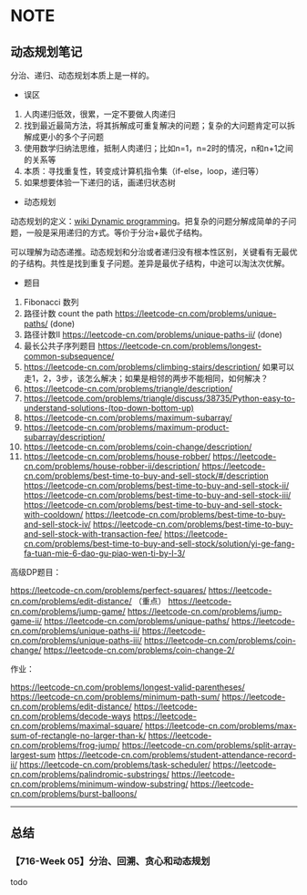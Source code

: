 # NOTE

## 动态规划笔记

分治、递归、动态规划本质上是一样的。

- 误区

1. 人肉递归低效，很累，一定不要做人肉递归
2. 找到最近最简方法，将其拆解成可重复解决的问题；复杂的大问题肯定可以拆解成更小的多个子问题
3. 使用数学归纳法思维，抵制人肉递归；比如n=1，n=2时的情况，n和n+1之间的关系等
4. 本质：寻找重复性，转变成计算机指令集（if-else，loop，递归等）
5. 如果想要体验一下递归的话，画递归状态树

- 动态规划

动态规划的定义：[wiki Dynamic programming](https://en.wikipedia.org/wiki/Dynamic_programming)。把复杂的问题分解成简单的子问题，一般是采用递归的方式。等价于分治+最优子结构。

可以理解为动态递推。动态规划和分治或者递归没有根本性区别，关键看有无最优的子结构。共性是找到重复子问题。差异是最优子结构，中途可以淘汰次优解。

- 题目

1. Fibonacci 数列
2. 路径计数 count the path  <https://leetcode-cn.com/problems/unique-paths/>  (done)
3. 路径计数II <https://leetcode-cn.com/problems/unique-paths-ii/> (done)
4. 最长公共子序列题目 <https://leetcode-cn.com/problems/longest-common-subsequence/>
5. <https://leetcode-cn.com/problems/climbing-stairs/description/>  如果可以走1，2，3步，该怎么解决；如果是相邻的两步不能相同，如何解决？
6. <https://leetcode-cn.com/problems/triangle/description/>
7. <https://leetcode.com/problems/triangle/discuss/38735/Python-easy-to-understand-solutions-(top-down-bottom-up)>
8. <https://leetcode-cn.com/problems/maximum-subarray/>
9. <https://leetcode-cn.com/problems/maximum-product-subarray/description/>
10. <https://leetcode-cn.com/problems/coin-change/description/>
11. https://leetcode-cn.com/problems/house-robber/
https://leetcode-cn.com/problems/house-robber-ii/description/
https://leetcode-cn.com/problems/best-time-to-buy-and-sell-stock/#/description
https://leetcode-cn.com/problems/best-time-to-buy-and-sell-stock-ii/
https://leetcode-cn.com/problems/best-time-to-buy-and-sell-stock-iii/
https://leetcode-cn.com/problems/best-time-to-buy-and-sell-stock-with-cooldown/
https://leetcode-cn.com/problems/best-time-to-buy-and-sell-stock-iv/
https://leetcode-cn.com/problems/best-time-to-buy-and-sell-stock-with-transaction-fee/
https://leetcode-cn.com/problems/best-time-to-buy-and-sell-stock/solution/yi-ge-fang-fa-tuan-mie-6-dao-gu-piao-wen-ti-by-l-3/

高级DP题目：

https://leetcode-cn.com/problems/perfect-squares/
https://leetcode-cn.com/problems/edit-distance/ （重点）
https://leetcode-cn.com/problems/jump-game/
https://leetcode-cn.com/problems/jump-game-ii/
https://leetcode-cn.com/problems/unique-paths/
https://leetcode-cn.com/problems/unique-paths-ii/
https://leetcode-cn.com/problems/unique-paths-iii/
https://leetcode-cn.com/problems/coin-change/
https://leetcode-cn.com/problems/coin-change-2/

作业：

https://leetcode-cn.com/problems/longest-valid-parentheses/
https://leetcode-cn.com/problems/minimum-path-sum/
https://leetcode-cn.com/problems/edit-distance/
https://leetcode-cn.com/problems/decode-ways
https://leetcode-cn.com/problems/maximal-square/
https://leetcode-cn.com/problems/max-sum-of-rectangle-no-larger-than-k/
https://leetcode-cn.com/problems/frog-jump/
https://leetcode-cn.com/problems/split-array-largest-sum
https://leetcode-cn.com/problems/student-attendance-record-ii/
https://leetcode-cn.com/problems/task-scheduler/
https://leetcode-cn.com/problems/palindromic-substrings/
https://leetcode-cn.com/problems/minimum-window-substring/
https://leetcode-cn.com/problems/burst-balloons/

---

## 总结

### 【716-Week 05】分治、回溯、贪心和动态规划

todo
